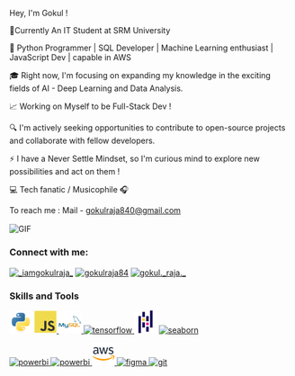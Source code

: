 Hey, I'm Gokul ! 

📍Currently An IT Student at SRM University

🚀 Python Programmer | SQL Developer | Machine Learning enthusiast | JavaScript Dev | capable in AWS 

🎓 Right now, I'm focusing on expanding my knowledge in the exciting fields of AI - Deep Learning and Data Analysis.

📈 Working on Myself to be Full-Stack Dev !

🔍 I'm actively seeking opportunities to contribute to open-source projects and collaborate with fellow developers.

⚡ I have a Never Settle Mindset, so I'm curious mind to explore new possibilities and act on them !

💻 Tech fanatic / Musicophile 🎧

To reach me : Mail - gokulraja840@gmail.com

  <img align="center" alt="GIF" src="https://github.com/Gokul-Raja84/Gokul-Raja84/blob/main/dev%20code.gif?raw=true" width="300" height="300" />


<h3 align="left">Connect with me:</h3>
<p align="left">
<a href="https://twitter.com/_iamgokulraja_" target="blank"><img align="center" src="https://raw.githubusercontent.com/rahuldkjain/github-profile-readme-generator/master/src/images/icons/Social/twitter.svg" alt="_iamgokulraja_" height="30" width="40" /></a>
<a href="https://linkedin.com/in/gokulraja84" target="blank"><img align="center" src="https://raw.githubusercontent.com/rahuldkjain/github-profile-readme-generator/master/src/images/icons/Social/linked-in-alt.svg" alt="gokulraja84" height="30" width="40" /></a>
<a href="https://instagram.com/gokul._raja._" target="blank"><img align="center" src="https://raw.githubusercontent.com/rahuldkjain/github-profile-readme-generator/master/src/images/icons/Social/instagram.svg" alt="gokul._raja._" height="30" width="40" /></a>
</p>

<h3 align="left">Skills and Tools</h3>
<p align="left">
  
  
  <img src="https://raw.githubusercontent.com/devicons/devicon/master/icons/python/python-original.svg" alt="python" width="40" height="40"/> </a> <a href="https://pytorch.org/" target="_blank" rel="noreferrer"> <img src="https://raw.githubusercontent.com/devicons/devicon/master/icons/javascript/javascript-original.svg" alt="javascript" width="40" height="40"/> </a> <a href="https://www.mysql.com/" target="_blank" rel="noreferrer"> <img src="https://raw.githubusercontent.com/devicons/devicon/master/icons/mysql/mysql-original-wordmark.svg" alt="mysql" width="40" height="40"/> </a> <a href="https://opencv.org/" target="_blank" rel="noreferrer"> <a href="https://www.tensorflow.org" target="_blank" rel="noreferrer"> <img src="https://www.vectorlogo.zone/logos/tensorflow/tensorflow-icon.svg" alt="tensorflow" width="40" height="40"/> </a> <img src="https://raw.githubusercontent.com/devicons/devicon/2ae2a900d2f041da66e950e4d48052658d850630/icons/pandas/pandas-original.svg" alt="pandas" width="40" height="40"/> </a><a href="https://seaborn.pydata.org/" target="_blank" rel="noreferrer"> <img src="https://seaborn.pydata.org/_images/logo-mark-lightbg.svg" alt="seaborn" width="40" height="40"/> </a>
  

<a href="https://app.powerbi.com/home?experience=power-bi" target="_blank" rel="noreferrer"> <img src="https://raw.githubusercontent.com/sempostma/office365-icons/4ef2ee3dc5705f4ab23bc5fc7f236884d0bc10f3/svg/excel.svg" alt="powerbi" width="40" height="40"/> </a>
<a href="https://app.powerbi.com/home?experience=power-bi" target="_blank" rel="noreferrer"> <img src="https://raw.githubusercontent.com/microsoft/PowerBI-Icons/2bf1c982fb24528eee1559a96a25eb534c175cfd/SVG/Desktop.svg" alt="powerbi" width="40" height="40"/> </a>
 <a href="https://aws.amazon.com" target="_blank" rel="noreferrer"> <img src="https://raw.githubusercontent.com/devicons/devicon/master/icons/amazonwebservices/amazonwebservices-original-wordmark.svg" alt="aws" width="40" height="40"/> </a><a href="https://www.figma.com/" target="_blank" rel="noreferrer"> <img src="https://www.vectorlogo.zone/logos/figma/figma-icon.svg" alt="figma" width="40" height="40"/> </a><a href="https://git-scm.com/" target="_blank" rel="noreferrer"> <img src="https://www.vectorlogo.zone/logos/git-scm/git-scm-icon.svg" alt="git" width="40" height="40"/>
 </p>
